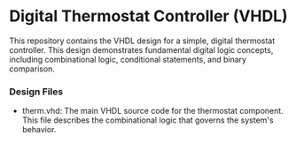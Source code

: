 # Digital Thermostat Controller (VHDL)
This repository contains the VHDL design for a simple, digital thermostat controller. This design demonstrates fundamental digital logic concepts, including combinational logic, conditional statements, and binary comparison.

### Design Files
* therm.vhd: The main VHDL source code for the thermostat component. This file describes the combinational logic that governs the system's behavior.
